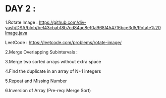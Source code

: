 # DAY 2 :

1.Rotate Image : https://github.com/div-yash/DSA/blob/bef43cbabf8b7cd84ac8ef0a968f4547f6bce3d5/Rotate%20Image.java
   
LeetCode : https://leetcode.com/problems/rotate-image/ 

2.Merge Overlapping Subintervals :
 
3.Merge two sorted arrays without extra space

4.Find the duplicate in an array of N+1 integers

5.Repeat and Missing Number

6.Inversion of Array (Pre-req: Merge Sort)
